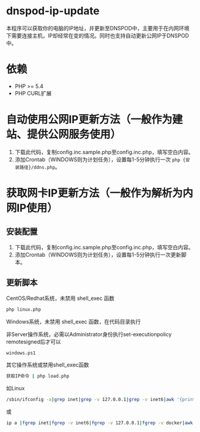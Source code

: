 # dnspod-ip-update

本程序可以获取你的电脑的IP地址，并更新至DNSPOD中，主要用于在内网环境下需要连接主机，IP却经常在变的情况。同时也支持自动更新公网IP于DNSPOD中。

# 依赖
- PHP >= 5.4
- PHP CURL扩展

# 自动使用公网IP更新方法（一般作为建站、提供公网服务使用）

1. 下载此代码，复制config.inc.sample.php至config.inc.php，填写空白内容。
2. 添加Crontab（WINDOWS则为计划任务），设置每1-5分钟执行一次 ``` php {安装路径}/ddns.php ```。

# 获取网卡IP更新方法（一般作为解析为内网IP使用）

## 安装配置

1. 下载此代码，复制config.inc.sample.php至config.inc.php，填写空白内容。
2. 添加Crontab（WINDOWS则为计划任务），设置每1-5分钟执行一次更新脚本。

## 更新脚本

CentOS/Redhat系统，未禁用 shell_exec 函数
```bash
php linux.php
```

Windows系统，未禁用 shell_exec 函数，在代码目录执行

非Server操作系统，必需以Administrator身份执行set-executionpolicy remotesigned后才可以

```bash
windows.ps1
```

其它操作系统或禁用shell_exec函数
```bash
获取IP命令 | php load.php
```
如Linux
```bash
/sbin/ifconfig -a|grep inet|grep -v 127.0.0.1|grep -v inet6|awk '{print $2}'|tr -d "addr:" | php load.php
```
或
```bash
ip a |fgrep inet|fgrep -v inet6|fgrep -v 127.0.0.1|fgrep -v docker|awk ' {print \$2} '|awk -F '/' '{print \$1}' | php load.php
```
